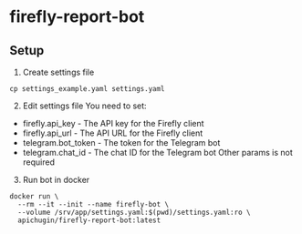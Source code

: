 # firefly-report-bot

## Setup

1. Create settings file
```shell
cp settings_example.yaml settings.yaml
```

2. Edit settings file
You need to set:
- firefly.api_key - The API key for the Firefly client
- firefly.api_url - The API URL for the Firefly client
- telegram.bot_token - The token for the Telegram bot
- telegram.chat_id - The chat ID for the Telegram bot
Other params is not required

3. Run bot in docker
```shell
docker run \
  --rm --it --init --name firefly-bot \
  --volume /srv/app/settings.yaml:$(pwd)/settings.yaml:ro \
  apichugin/firefly-report-bot:latest
```